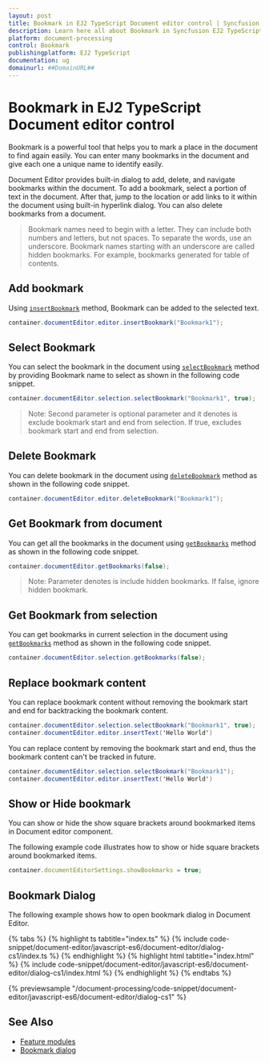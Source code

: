```yaml
---
layout: post
title: Bookmark in EJ2 TypeScript Document editor control | Syncfusion
description: Learn here all about Bookmark in Syncfusion EJ2 TypeScript Document editor control of Syncfusion Essential JS 2 and more.
platform: document-processing
control: Bookmark 
publishingplatform: EJ2 TypeScript
documentation: ug
domainurl: ##DomainURL##
---
```


# Bookmark in EJ2 TypeScript Document editor control

Bookmark is a powerful tool that helps you to mark a place in the document to find again easily. You can enter many bookmarks in the document and give each one a unique name to identify easily.

Document Editor provides built-in dialog to add, delete, and navigate bookmarks within the document. To add a bookmark, select a portion of text in the document. After that, jump to the location or add links to it within the document using built-in hyperlink dialog. You can also delete bookmarks from a document.

>Bookmark names need to begin with a letter. They can include both numbers and letters, but not spaces. To separate the words, use an underscore.
>Bookmark names starting with an underscore are called hidden bookmarks. For example, bookmarks generated for table of contents.

## Add bookmark

Using [`insertBookmark`](https://ej2.syncfusion.com/documentation/api/document-editor/editor#insertbookmark) method, Bookmark can be added to the selected text.

```c#
container.documentEditor.editor.insertBookmark("Bookmark1");
```

## Select Bookmark

You can select the bookmark in the document using [`selectBookmark`](https://ej2.syncfusion.com/documentation/api/document-editor/selection#selectbookmark) method by providing Bookmark name to select as shown in the following code snippet.

```c#
container.documentEditor.selection.selectBookmark("Bookmark1", true);
```

>Note: Second parameter is optional parameter and it denotes is exclude bookmark start and end from selection. If true, excludes bookmark start and end from selection.

## Delete Bookmark

You can delete bookmark in the document using [`deleteBookmark`](https://ej2.syncfusion.com/documentation/api/document-editor/editor#deletebookmark) method as shown in the following code snippet.

```c#
container.documentEditor.editor.deleteBookmark("Bookmark1");
```

## Get Bookmark from document

You can get all the bookmarks in the document using [`getBookmarks`](https://ej2.syncfusion.com/documentation/api/document-editor#getbookmarks) method as shown in the following code snippet.

```c#
container.documentEditor.getBookmarks(false);
```

>Note: Parameter denotes is include hidden bookmarks. If false, ignore hidden bookmark.

## Get Bookmark from selection

You can get bookmarks in current selection in the document using [`getBookmarks`](https://ej2.syncfusion.com/documentation/api/document-editor/selection#getbookmarks) method as shown in the following code snippet.

```c#
container.documentEditor.selection.getBookmarks(false);
```

## Replace bookmark content

You can replace bookmark content without removing the bookmark start and end for backtracking the bookmark content.

```c#
container.documentEditor.selection.selectBookmark("Bookmark1", true);
container.documentEditor.editor.insertText('Hello World')
```

You can replace content by removing the bookmark start and end, thus the bookmark content can't be tracked in future.

```c#
container.documentEditor.selection.selectBookmark("Bookmark1");
container.documentEditor.editor.insertText('Hello World')
```

## Show or Hide bookmark

You can show or hide the show square brackets around bookmarked items in Document editor component.

The following example code illustrates how to show or hide square brackets around bookmarked items.

```ts
container.documentEditorSettings.showBookmarks = true;
```

## Bookmark Dialog

The following example shows how to open bookmark dialog in Document Editor.

{% tabs %}
{% highlight ts tabtitle="index.ts" %}
{% include code-snippet/document-editor/javascript-es6/document-editor/dialog-cs1/index.ts %}
{% endhighlight %}
{% highlight html tabtitle="index.html" %}
{% include code-snippet/document-editor/javascript-es6/document-editor/dialog-cs1/index.html %}
{% endhighlight %}
{% endtabs %}
        
{% previewsample "/document-processing/code-snippet/document-editor/javascript-es6/document-editor/dialog-cs1" %}

## See Also

* [Feature modules](./feature-module)
* [Bookmark dialog](./dialog#bookmark-dialog)
